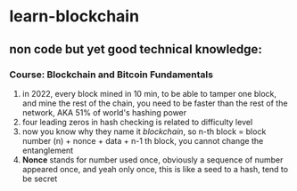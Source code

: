 # learn-blockchain
## non code but yet good technical knowledge:
### Course: Blockchain and Bitcoin Fundamentals
1. in 2022, every block mined in 10 min,
to be able to tamper one block, and mine the rest of the chain, you need to be faster than the rest of the network, AKA 51% of world's hashing power
2. four leading zeros in hash checking is related to difficulty level
3. now you know why they name it *blockchain*, so n-th block = block number (n) + nonce + data + n-1 th block, you cannot change the entanglement
4. **Nonce** stands for number used once, obviously a sequence of number appeared once, and yeah only once, this is like a seed to a hash, tend to be secret